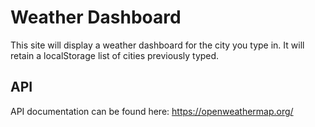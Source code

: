 # Weather Dashboard

This site will display a weather dashboard for the city you type in. It will retain a localStorage list of cities previously typed.

## API

API documentation can be found here: https://openweathermap.org/